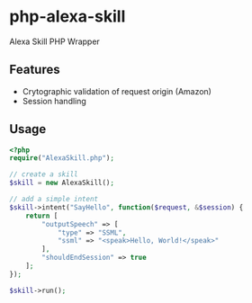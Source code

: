 # php-alexa-skill
Alexa Skill PHP Wrapper

## Features

* Crytographic validation of request origin (Amazon)
* Session handling

## Usage

``` php
<?php
require("AlexaSkill.php");

// create a skill
$skill = new AlexaSkill();

// add a simple intent
$skill->intent("SayHello", function($request, &$session) {
	return [
		"outputSpeech" => [
			"type" => "SSML",
			"ssml" => "<speak>Hello, World!</speak>"
		],
		"shouldEndSession" => true
	];
});

$skill->run();
```
